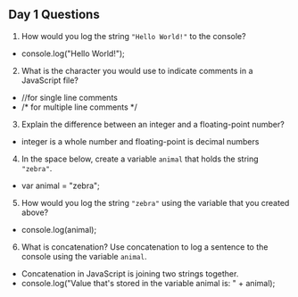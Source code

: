 ## Day 1 Questions

1. How would you log the string `"Hello World!"` to the console?
  - console.log("Hello World!");

2. What is the character you would use to indicate comments in a JavaScript file?
  - //for single line comments
  - /* for multiple line comments */

3. Explain the difference between an integer and a floating-point number?
  - integer is a whole number and floating-point is decimal numbers

4. In the space below, create a variable `animal` that holds the string `"zebra"`.
  - var animal = "zebra";

5. How would you log the string `"zebra"` using the variable that you created above?
  - console.log(animal);

6. What is concatenation? Use concatenation to log a sentence to the console using the variable `animal`.
  - Concatenation in JavaScript is joining two strings together.
  - console.log("Value that's stored in the variable animal is: " + animal);
